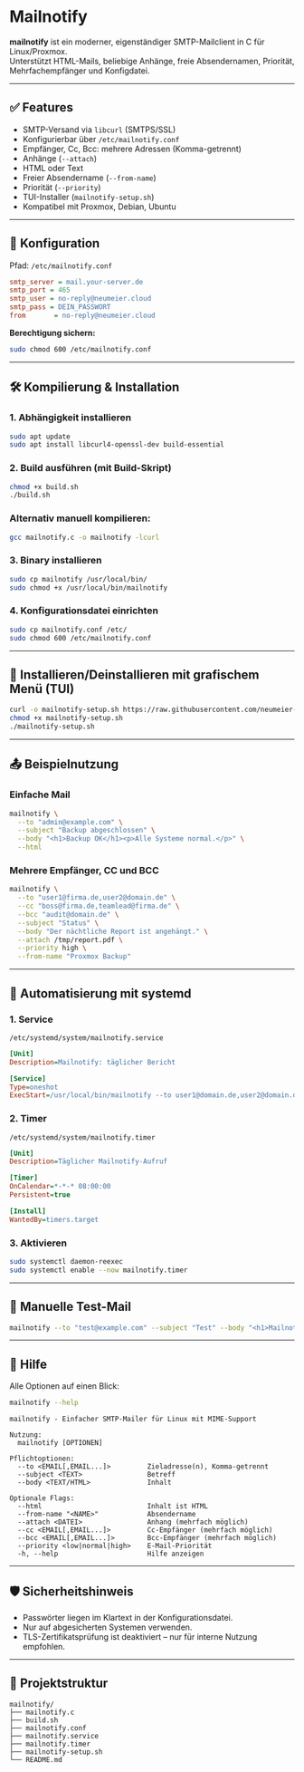 # Mailnotify

**mailnotify** ist ein moderner, eigenständiger SMTP-Mailclient in C für Linux/Proxmox.  
Unterstützt HTML-Mails, beliebige Anhänge, freie Absendernamen, Priorität, Mehrfachempfänger und Konfigdatei.

---

## ✅ Features

- SMTP-Versand via `libcurl` (SMTPS/SSL)
- Konfigurierbar über `/etc/mailnotify.conf`
- Empfänger, Cc, Bcc: mehrere Adressen (Komma-getrennt)
- Anhänge (`--attach`)
- HTML oder Text
- Freier Absendername (`--from-name`)
- Priorität (`--priority`)
- TUI-Installer (`mailnotify-setup.sh`)
- Kompatibel mit Proxmox, Debian, Ubuntu

---

## 🔧 Konfiguration

Pfad: `/etc/mailnotify.conf`

```ini
smtp_server = mail.your-server.de
smtp_port = 465
smtp_user = no-reply@neumeier.cloud
smtp_pass = DEIN_PASSWORT
from       = no-reply@neumeier.cloud
```

**Berechtigung sichern:**

```bash
sudo chmod 600 /etc/mailnotify.conf
```

---

## 🛠️ Kompilierung & Installation

### 1. Abhängigkeit installieren

```bash
sudo apt update
sudo apt install libcurl4-openssl-dev build-essential
```

### 2. Build ausführen (mit Build-Skript)

```bash
chmod +x build.sh
./build.sh
```

### Alternativ manuell kompilieren:

```bash
gcc mailnotify.c -o mailnotify -lcurl
```

### 3. Binary installieren

```bash
sudo cp mailnotify /usr/local/bin/
sudo chmod +x /usr/local/bin/mailnotify
```

### 4. Konfigurationsdatei einrichten

```bash
sudo cp mailnotify.conf /etc/
sudo chmod 600 /etc/mailnotify.conf
```

---

## 🧰 Installieren/Deinstallieren mit grafischem Menü (TUI)

```bash
curl -o mailnotify-setup.sh https://raw.githubusercontent.com/neumeier-cloud/mailnotify/main/mailnotify-setup.sh
chmod +x mailnotify-setup.sh
./mailnotify-setup.sh
```

---

## 📤 Beispielnutzung

### Einfache Mail

```bash
mailnotify \
  --to "admin@example.com" \
  --subject "Backup abgeschlossen" \
  --body "<h1>Backup OK</h1><p>Alle Systeme normal.</p>" \
  --html
```

### Mehrere Empfänger, CC und BCC

```bash
mailnotify \
  --to "user1@firma.de,user2@domain.de" \
  --cc "boss@firma.de,teamlead@firma.de" \
  --bcc "audit@domain.de" \
  --subject "Status" \
  --body "Der nächtliche Report ist angehängt." \
  --attach /tmp/report.pdf \
  --priority high \
  --from-name "Proxmox Backup"
```

---

## 🔁 Automatisierung mit systemd

### 1. Service

`/etc/systemd/system/mailnotify.service`  
```ini
[Unit]
Description=Mailnotify: täglicher Bericht

[Service]
Type=oneshot
ExecStart=/usr/local/bin/mailnotify --to user1@domain.de,user2@domain.de --subject "Status" --body "Alles OK." --html
```

### 2. Timer

`/etc/systemd/system/mailnotify.timer`  
```ini
[Unit]
Description=Täglicher Mailnotify-Aufruf

[Timer]
OnCalendar=*-*-* 08:00:00
Persistent=true

[Install]
WantedBy=timers.target
```

### 3. Aktivieren

```bash
sudo systemctl daemon-reexec
sudo systemctl enable --now mailnotify.timer
```

---

## 🧪 Manuelle Test-Mail

```bash
mailnotify --to "test@example.com" --subject "Test" --body "<h1>Mailnotify Test</h1>" --html
```

---

## 📖 Hilfe

Alle Optionen auf einen Blick:

```bash
mailnotify --help
```

```
mailnotify - Einfacher SMTP-Mailer für Linux mit MIME-Support

Nutzung:
  mailnotify [OPTIONEN]

Pflichtoptionen:
  --to <EMAIL[,EMAIL...]>         Zieladresse(n), Komma-getrennt
  --subject <TEXT>                Betreff
  --body <TEXT/HTML>              Inhalt

Optionale Flags:
  --html                          Inhalt ist HTML
  --from-name "<NAME>"            Absendername
  --attach <DATEI>                Anhang (mehrfach möglich)
  --cc <EMAIL[,EMAIL...]>         Cc-Empfänger (mehrfach möglich)
  --bcc <EMAIL[,EMAIL...]>        Bcc-Empfänger (mehrfach möglich)
  --priority <low|normal|high>    E-Mail-Priorität
  -h, --help                      Hilfe anzeigen
```

---

## 🛡️ Sicherheitshinweis

- Passwörter liegen im Klartext in der Konfigurationsdatei.  
- Nur auf abgesicherten Systemen verwenden.  
- TLS-Zertifikatsprüfung ist deaktiviert – nur für interne Nutzung empfohlen.

---

## 📁 Projektstruktur

```
mailnotify/
├── mailnotify.c
├── build.sh
├── mailnotify.conf
├── mailnotify.service
├── mailnotify.timer
├── mailnotify-setup.sh
└── README.md
```
